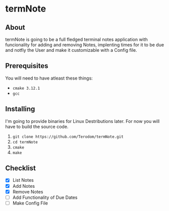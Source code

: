 # termNote

## About

termNote is going to be a full fledged terminal notes application with funcionality for adding and removing Notes, implenting times for it to be due and notfiy the User and make it customizable with a Config file.

## Prerequisites

You will need to have atleast these things:

- `cmake 3.12.1`
- `gcc`

## Installing

I'm going to provide binaries for Linux Destributions later. For now you will have to build the source code.

1. `git clone https://github.com/Terodom/termNote.git`
2. `cd termNote`
3. `cmake `
4. `make`

## Checklist

- [x] List Notes
- [x] Add Notes
- [x] Remove Notes
- [ ] Add Functionality of Due Dates
- [ ] Make Config File

